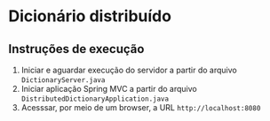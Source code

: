 # Dicionário distribuído

## Instruções de execução
1. Iniciar e aguardar execução do servidor a partir do arquivo `DictionaryServer.java`
2. Iniciar aplicação Spring MVC a partir do arquivo `DistributedDictionaryApplication.java`
3. Acesssar, por meio de um browser, a URL `http://localhost:8080`